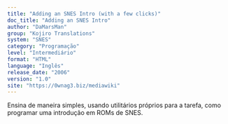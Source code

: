 ```yaml
---
title: "Adding an SNES Intro (with a few clicks)"
doc_title: "Adding an SNES Intro"
author: "DaMarsMan"
group: "Kojiro Translations"
system: "SNES"
category: "Programação"
level: "Intermediário"
format: "HTML"
language: "Inglês"
release_date: "2006"
version: "1.0"
site: "https://0wnag3.biz/mediawiki"
---
```

Ensina de maneira simples, usando utilitários próprios para a tarefa, como programar uma introdução em ROMs de SNES.
